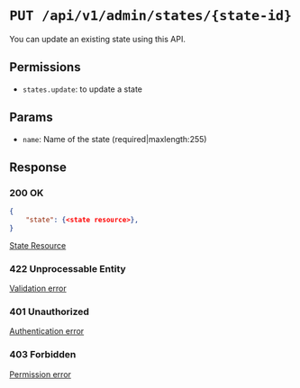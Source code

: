 # `PUT /api/v1/admin/states/{state-id}`
You can update an existing state using this API.


## Permissions
- `states.update`: to update a state

## Params

- `name`: Name of the state (required|maxlength:255)

## Response

### 200 OK

```json
{
    "state": {<state resource>},
}
```

[State Resource](state_resource.md)

### 422 Unprocessable Entity
[Validation error](../../_globals/validation-errors.md)

### 401 Unauthorized
[Authentication error](../../_globals/authentication-errors.md)

### 403 Forbidden
[Permission error](../../_globals/permission-errors.md)
